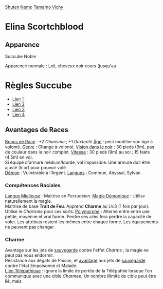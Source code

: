 [Shuten](https://typemoon.fandom.com/wiki/Shuten-douji)
[Nemo](https://typemoon.fandom.com/wiki/Captain_Nemo)
[Tamamo Vichy](https://typemoon.fandom.com/wiki/Tamamo_Vitch_Koyanskaya)




# Elina Scortchblood

## 

## Apparence

Succube Noble

Apparence normale :
Loli, cheveux noir cours (jusqu'au 


# Règles Succube

- [Lien 1](https://www.dandwiki.com/wiki/High_Succubus/Incubus_(5e_Race))
- [Lien 2](https://www.dandwiki.com/wiki/Succubus_(5e_Race))
- [Lien 3](https://www.gmbinder.com/share/-LAZqAhdvj3OmJyALmva)
- [Lien 4](https://www.gmbinder.com/share/-LoWN34W-5HqewruCSKt)

## Avantages de Races

<u>Bonus de Race</u> : +2 *Charisme* ; +1 *Dexterité*
<u>Âge</u> : peut modifier son âge à volonté.
<u>Genre</u> : Change à volonté.
<u>Vision dans le noir</u> : 30 pieds (9m), pas de couleur dans le noir complet.
<u>Vitesse</u> : 30 pieds (9m) au sol ; 15 feets (4.5m) en vol.  
Si équipé d'armure médium/lourde, vol impossible. Une armure doit être ajusté (5 or) pour pouvoir volé.  
<u>Démon</u> : Vulnérable à l'Argent.
<u>Langues</u> : Commun, Abyssal, Sylvan.

### Compétences Raciales

<u>Langue Mielleuse</u> : Maitrise en *Persuasion*.
<u>Magie Démonique</u> : Utilise naturellement la magie.  
Maitrise de base **Trait de Feu**. Apprend **Charme** au LV.3 (1 fois par jour).  
Utilise le *Charisme* pour ces sorts.
<u>Polymorphe</u> : Alterne entre entre une petite, moyenne et vrai forme. Perdre ses ailes fera perdre la capacité de voler. Les attributs restent les mêmes entre chaque forme. Les équipements ne peuvent pas changer.

### Charme

Avantage sur les jets de <u>sauvegarde</u> contre l'effet *Charme* ; la magie ne peut pas vous endormir.  
Résistance aux dégats de *Poison*, et <u>avantage</u> aux jets de <u>sauvegarde</u> contre l'état Empoisonné et Malade.  
<u>Lien Télépathique</u> : Ignore la limite de portée de la Télépathie lorsque l'on communique avec une cible *Charmée*. Un nombre illimité de cible peut être lié, mais 
